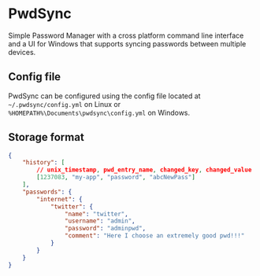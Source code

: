 # PwdSync
Simple Password Manager with a cross platform command line interface and a UI for Windows that supports syncing passwords between multiple devices.

## Config file
PwdSync can be configured using the config file located at `~/.pwdsync/config.yml` on Linux or `%HOMEPATH%\Documents\pwdsync\config.yml` on Windows.

## Storage format
```json
{
    "history": [
        // unix_timestamp, pwd_entry_name, changed_key, changed_value
        [1237083, "my-app", "password", "abcNewPass"]
    ],
    "passwords": {
        "internet": {
            "twitter": {
                "name": "twitter",
                "username": "admin",
                "password": "adminpwd",
                "comment": "Here I choose an extremely good pwd!!!"
            }
        }
    }
}
```
